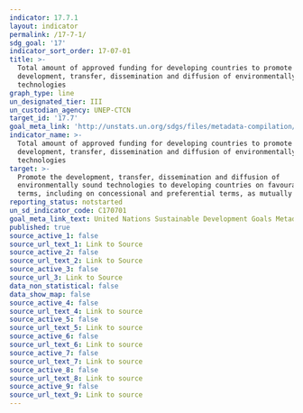 ```yaml
---
indicator: 17.7.1
layout: indicator
permalink: /17-7-1/
sdg_goal: '17'
indicator_sort_order: 17-07-01
title: >-
  Total amount of approved funding for developing countries to promote the
  development, transfer, dissemination and diffusion of environmentally sound
  technologies
graph_type: line
un_designated_tier: III
un_custodian_agency: UNEP-CTCN
target_id: '17.7'
goal_meta_link: 'http://unstats.un.org/sdgs/files/metadata-compilation/Metadata-Goal-17.pdf'
indicator_name: >-
  Total amount of approved funding for developing countries to promote the
  development, transfer, dissemination and diffusion of environmentally sound
  technologies
target: >-
  Promote the development, transfer, dissemination and diffusion of
  environmentally sound technologies to developing countries on favourable
  terms, including on concessional and preferential terms, as mutually agreed
reporting_status: notstarted
un_sd_indicator_code: C170701
goal_meta_link_text: United Nations Sustainable Development Goals Metadata (pdf 468kB)
published: true
source_active_1: false
source_url_text_1: Link to Source
source_active_2: false
source_url_text_2: Link to Source
source_active_3: false
source_url_3: Link to Source
data_non_statistical: false
data_show_map: false
source_active_4: false
source_url_text_4: Link to source
source_active_5: false
source_url_text_5: Link to source
source_active_6: false
source_url_text_6: Link to source
source_active_7: false
source_url_text_7: Link to source
source_active_8: false
source_url_text_8: Link to source
source_active_9: false
source_url_text_9: Link to source
---
```

